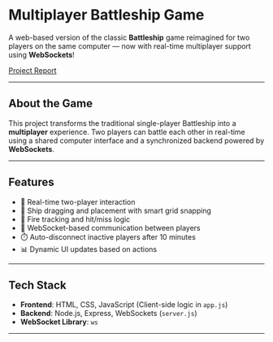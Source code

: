 # Multiplayer Battleship Game

A web-based version of the classic **Battleship** game reimagined for two players on the same computer — now with real-time multiplayer support using **WebSockets**!

<a href="https://github.com/CharanG24/Battleship-Game-Multiplayer-Player/blob/main/Multiplayer%20Battleship%20Game.pdf" target="_blank">Project Report</a>

---

## About the Game

This project transforms the traditional single-player Battleship into a **multiplayer** experience. Two players can battle each other in real-time using a shared computer interface and a synchronized backend powered by **WebSockets**.

---

## Features

- 🔁 Real-time two-player interaction
- 🧠 Ship dragging and placement with smart grid snapping
- 🎯 Fire tracking and hit/miss logic
- 📡 WebSocket-based communication between players
- ⏱️ Auto-disconnect inactive players after 10 minutes
- 📊 Dynamic UI updates based on actions

---

## Tech Stack

- **Frontend**: HTML, CSS, JavaScript (Client-side logic in `app.js`)
- **Backend**: Node.js, Express, WebSockets (`server.js`)
- **WebSocket Library**: `ws`

---





